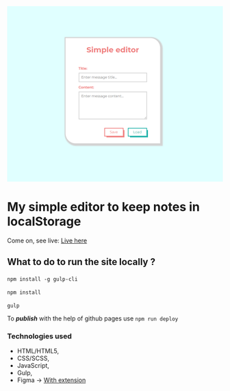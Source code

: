 ![Simple-Editor screenshot](github/simpleEditor.PNG)

# My simple editor to keep notes in localStorage

Come on, see live: [Live here](https://sasinskil.github.io/simple-editor)

## What to do to run the site locally ?

`npm install -g gulp-cli`

`npm install`

`gulp`

To ***publish*** with the help of github pages use `npm run deploy`

### Technologies used

- HTML/HTML5,
- CSS/SCSS,
- JavaScript,
- Gulp,
- Figma -> [With extension](https://pdkit.co)
